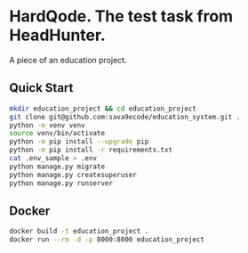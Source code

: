 # HardQode. The test task from HeadHunter.

A piece of an education project.

## Quick Start

```bash
mkdir education_project && cd education_project
git clone git@github.com:sava9ecode/education_system.git .
python -m venv venv
source venv/bin/activate
python -m pip install --upgrade pip
python -m pip install -r requirements.txt
cat .env_sample > .env
python manage.py migrate
python manage.py createsuperuser
python manage.py runserver
```

## Docker

```bash
docker build -t education_project .
docker run --rm -d -p 8000:8000 education_project
```
